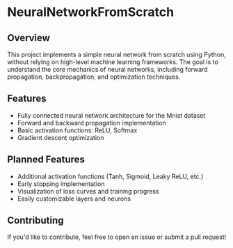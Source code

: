 # NeuralNetworkFromScratch

## Overview
This project implements a simple neural network from scratch using Python, without relying on high-level machine learning frameworks. 
The goal is to understand the core mechanics of neural networks, including forward propagation, backpropagation, and optimization techniques.

## Features
- Fully connected neural network architecture for the Mnist dataset
- Forward and backward propagation implementation
- Basic activation functions: ReLU, Softmax
- Gradient descent optimization

## Planned Features
- Additional activation functions (Tanh, Sigmoid, Leaky ReLU, etc.)
- Early stopping implementation
- Visualization of loss curves and training progress
- Easily customizable layers and neurons 

## Contributing
If you'd like to contribute, feel free to open an issue or submit a pull request!
